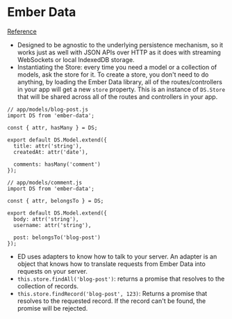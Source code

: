 # Ember Data
[Reference](https://github.com/emberjs/data)

- Designed to be agnostic to the underlying persistence mechanism, so it works just as well with JSON APIs over HTTP as it does with streaming WebSockets or local IndexedDB storage.
- Instantiating the Store: every time you need a model or a collection of models, ask the store for it. To create a store, you don't need to do anything, by loading the Ember Data library, all of the routes/controllers in your app will get a new `store` property. This is an instance of `DS.Store` that will be shared across all of the routes and controllers in your app.

```
// app/models/blog-post.js
import DS from 'ember-data';

const { attr, hasMany } = DS;

export default DS.Model.extend({
  title: attr('string'),
  createdAt: attr('date'),

  comments: hasMany('comment')
});

// app/models/comment.js
import DS from 'ember-data';

const { attr, belongsTo } = DS;

export default DS.Model.extend({
  body: attr('string'),
  username: attr('string'),

  post: belongsTo('blog-post')
});
```

- ED uses adapters to know how to talk to your server. An adapter is an object that knows how to translate requests from Ember Data into requests on your server.
- `this.store.findAll('blog-post')`: returns a promise that resolves to the collection of records.
- `this.store.findRecord('blog-post', 123)`: Returns a promise that resolves to the requested record. If the record can't be found, the promise will be rejected.
